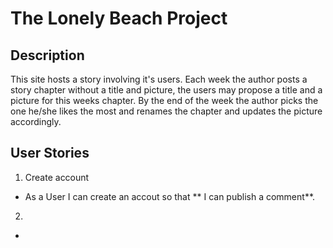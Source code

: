# The Lonely Beach Project

## Description

This site hosts a story involving it's users.
Each week the author posts a story chapter without a title and picture, the
users may propose a title and a picture for this weeks chapter.
By the end of the week the author picks the one he/she likes the most and
renames the chapter and updates the picture accordingly.

## User Stories

1. Create account

- As a User I can create an accout so that ** I can publish a comment**.

2.

-

##
